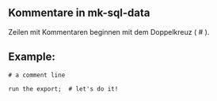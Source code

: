 
## Kommentare in mk-sql-data

Zeilen mit Kommentaren beginnen mit dem Doppelkreuz ( # ).

## Example:

```
# a comment line

run the export;  # let's do it!

```